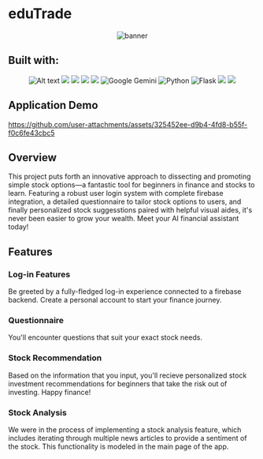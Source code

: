 # eduTrade
<div align="center">
  <img alt="banner" src="https://github.com/bryanrg22/pennapps_project/blob/main/frontEnd/public/logo.png">

</div>


## Built with:
<div align="center">
  <img alt="Alt text" src="https://img.shields.io/badge/JavaScript-F7DF1E.svg?style=for-the-badge&logo=JavaScript&logoColor=black"/>
  <img src=https://img.shields.io/badge/React-61DAFB.svg?style=for-the-badge&logo=React&logoColor=black>
  <img src=https://img.shields.io/badge/Tailwind%20CSS-06B6D4.svg?style=for-the-badge&logo=Tailwind-CSS&logoColor=white>
  <img src=https://img.shields.io/badge/Vite-646CFF.svg?style=for-the-badge&logo=Vite&logoColor=white>
  <img src=https://img.shields.io/badge/Node.js-5FA04E.svg?style=for-the-badge&logo=nodedotjs&logoColor=white>
  <img src=https://img.shields.io/badge/Google%20Gemini-886FBF?style=for-the-badge&logo=googlebard&logoColor=fff alt="Google Gemini">
  <img src="https://img.shields.io/badge/Python-3776AB.svg?style=for-the-badge&logo=Python&logoColor=white" alt="Python">
  <img src="https://img.shields.io/badge/Flask-000000.svg?style=for-the-badge&logo=Flask&logoColor=white" alt="Flask">
  <img src=https://img.shields.io/badge/Firebase-DD2C00.svg?style=for-the-badge&logo=Firebase&logoColor=white>
  <img src=https://img.shields.io/badge/Anaconda-44A833.svg?style=for-the-badge&logo=Anaconda&logoColor=white>
  
</div>

## Application Demo
https://github.com/user-attachments/assets/325452ee-d9b4-4fd8-b55f-f0c6fe43cbc5

## Overview
This project puts forth an innovative approach to dissecting and promoting simple stock options—a fantastic tool for 
  beginners in finance and stocks to learn. Featuring a robust user login system with complete firebase integration, a detailed questionnaire to 
  tailor stock options to users, and finally personalized stock suggesstions paired with helpful visual aides, it's never been easier to 
  grow your wealth. Meet your AI financial assistant today!
  
## Features
### Log-in Features
Be greeted by a fully-fledged log-in experience connected to a firebase backend. Create a personal account to start your finance journey.

### Questionnaire
You'll encounter questions that suit your exact stock needs.

### Stock Recommendation
Based on the information that you input, you'll recieve personalized stock investment recommendations for beginners that take the risk out of investing. Happy finance!

### Stock Analysis
We were in the process of implementing a stock analysis feature, which includes iterating through multiple news articles to provide a sentiment of the stock. This functionality is modeled in the main page of the app.
